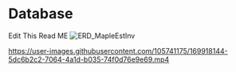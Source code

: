 # Database

Edit This Read ME 
![ERD_MapleEstInv](https://user-images.githubusercontent.com/105741175/169903508-ba2700a8-b0e0-4bf4-8fd6-782307879864.PNG)


https://user-images.githubusercontent.com/105741175/169918144-5dc6b2c2-7064-4a1d-b035-74f0d76e9e69.mp4

